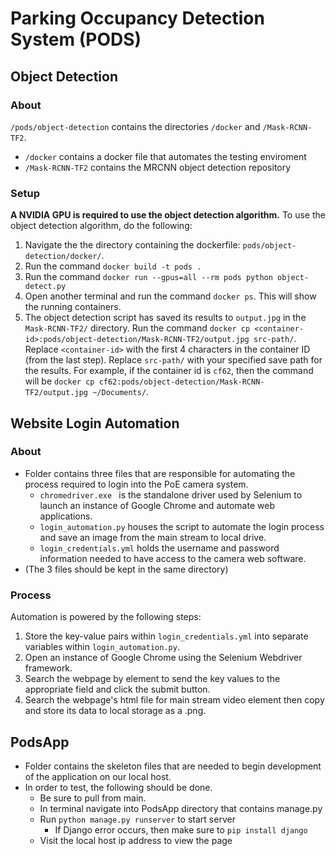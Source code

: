 # Parking Occupancy Detection System (PODS)

## Object Detection
### About
`/pods/object-detection` contains the directories `/docker` and `/Mask-RCNN-TF2`.
- `/docker` contains a docker file that automates the testing enviroment
- `/Mask-RCNN-TF2` contains the MRCNN object detection repository

### Setup
**A NVIDIA GPU is required to use the object detection algorithm.**
To use the object detection algorithm, do the following:
1. Navigate the the directory containing the dockerfile: `pods/object-detection/docker/`.
2. Run the command `docker build -t pods .`
3. Run the command `docker run --gpus=all --rm pods python object-detect.py`
4. Open another terminal and run the command `docker ps`. This will show the running containers. 
5. The object detection script has saved its results to `output.jpg` in the `Mask-RCNN-TF2/` directory. Run the command `docker cp <container-id>:pods/object-detection/Mask-RCNN-TF2/output.jpg src-path/`. Replace `<container-id>` with the first 4 characters in the container ID (from the last step). Replace `src-path/` with your specified save path for the results. For example, if the container id is `cf62`, then the command will be `docker cp cf62:pods/object-detection/Mask-RCNN-TF2/output.jpg ~/Documents/`.

## Website Login Automation
### About
- Folder contains three files that are responsible for automating the process required to login into the PoE camera system.
  - `chromedriver.exe ` is the standalone driver used by Selenium to launch an instance of Google Chrome and automate web applications.
  - `login_automation.py` houses the script to automate the login process and save an image from the main stream to local drive.
  - `login_credentials.yml` holds the username and password information needed to have access to the camera web software.
- (The 3 files should be kept in the same directory)

### Process
Automation is powered by the following steps:
1. Store the key-value pairs within `login_credentials.yml` into separate variables within `login_automation.py`.
2. Open an instance of Google Chrome using the Selenium Webdriver framework.
3. Search the webpage by element to send the key values to the appropriate field and click the submit button.
4. Search the webpage's html file for main stream video element then copy and store its data to local storage as a .png.

## PodsApp
- Folder contains the skeleton files that are needed to begin development of the application on our local host.
- In order to test, the following should be done.
  - Be sure to pull from main.
  - In terminal navigate into PodsApp directory that contains manage.py
  - Run `python manage.py runserver` to start server
    - If Django error occurs, then make sure to `pip install django`
  - Visit the local host ip address to view the page
